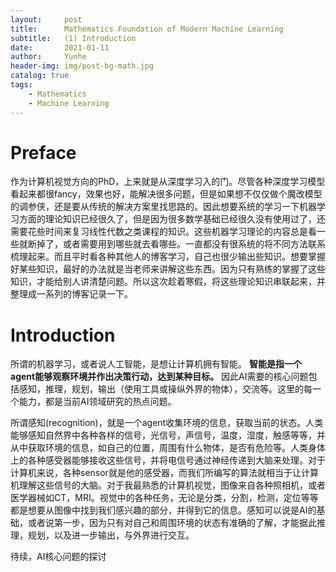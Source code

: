 ```yaml
---
layout:     post
title:      Mathematics Foundation of Modern Machine Learning
subtitle:   (1) Introduction
date:       2021-01-11
author:     Yunhe
header-img: img/post-bg-math.jpg
catalog: true
tags:
    - Mathematics
    - Machine Learning
---
```


# Preface

作为计算机视觉方向的PhD，上来就是从深度学习入的门。尽管各种深度学习模型看起来都很fancy，效果也好，能解决很多问题，但是如果想不仅仅做个魔改模型的调参侠，还是要从传统的解决方案里找思路的。因此想要系统的学习一下机器学习方面的理论知识已经很久了，但是因为很多数学基础已经很久没有使用过了，还需要花些时间来复习线性代数之类课程的知识。这些机器学习理论的内容总是看一些就断掉了，或者需要用到哪些就去看哪些。一直都没有很系统的将不同方法联系梳理起来。而且平时看各种其他人的博客学习，自己也很少输出些知识。想要掌握好某些知识，最好的办法就是当老师来讲解这些东西。因为只有熟练的掌握了这些知识，才能给别人讲清楚问题。所以这次趁着寒假，将这些理论知识串联起来，并整理成一系列的博客记录一下。

# Introduction

所谓的机器学习，或者说人工智能，是想让计算机拥有智能。
**智能是指一个agent能够观察环境并作出决策行动，达到某种目标。** 
因此AI需要的核心问题包括感知，推理，规划，输出（使用工具或操纵外界的物体），交流等。这里的每一个能力，都是当前AI领域研究的热点问题。

所谓感知(recognition)，就是一个agent收集环境的信息，获取当前的状态。人类能够感知自然界中各种各样的信号，光信号，声信号，温度，湿度，触感等等，并从中获取环境的信息，如自己的位置，周围有什么物体，是否有危险等。人类身体上的各种感受器能够接收这些信号，并将电信号通过神经传递到大脑来处理。对于计算机来说，各种sensor就是他的感受器，而我们所编写的算法就相当于让计算机理解这些信号的大脑。对于我最熟悉的计算机视觉，图像来自各种照相机，或者医学器械如CT，MRI。视觉中的各种任务，无论是分类，分割，检测，定位等等都是想要从图像中找到我们感兴趣的部分，并得到它的信息。感知可以说是AI的基础，或者说第一步，因为只有对自己和周围环境的状态有准确的了解，才能据此推理，规划，以及进一步输出，与外界进行交互。


待续，AI核心问题的探讨


